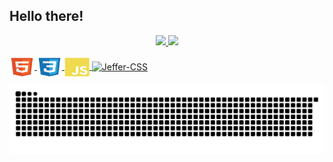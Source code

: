 ## Hello there!

<div align="center">
  <a href="https://github.com/JefferCampos">
  <img height="150em" src="https://github-readme-stats.vercel.app/api?username=JefferCampos&show_icons=true&theme=tokyonight&include_all_commits=true&count_private=true"/>
  <img height="150em" src="https://github-readme-stats.vercel.app/api/top-langs/?username=JefferCampos&layout=compact&langs_count=7&theme=tokyonight"/>
</div>
<div style="display: inline_block"><br>
  <img align="center" alt="Jeffer-HTML" height="30" width="40" src="https://raw.githubusercontent.com/devicons/devicon/master/icons/html5/html5-original.svg">
  <img align="center" alt="Jeffer-CSS" height="30" width="40" src="https://raw.githubusercontent.com/devicons/devicon/master/icons/css3/css3-original.svg">
  <img align="center" alt="Jeffer-Js" height="30" width="40" src="https://raw.githubusercontent.com/devicons/devicon/master/icons/javascript/javascript-plain.svg">
  <img align="center" alt="Jeffer-CSS" height="30" width="40" src="https://cdn.jsdelivr.net/gh/devicons/devicon/icons/nodejs/nodejs-original.svg">
</div>

![Snake animation](https://github.com/JefferCampos/JefferCampos/blob/output/github-contribution-grid-snake.svg)
